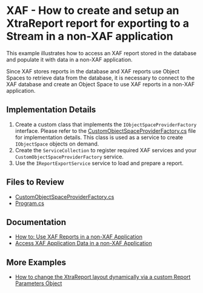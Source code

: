 # XAF - How to create and setup an XtraReport report for exporting to a Stream in a non-XAF application

This example illustrates how to access an XAF report stored in the database and populate it with data in a non-XAF application.

Since XAF stores reports in the database and XAF reports use Object Spaces to retrieve data from the database, it is necessary to connect to the XAF database and create an Object Space to use XAF reports in a non-XAF application.

## Implementation Details

1. Create a custom class that implements the `IObjectSpaceProviderFactory` interface. Please refer to the [CustomObjectSpaceProviderFactory.cs](CS/EFCore/ExportReportEF/ExportXAFReport/CustomObjectSpaceProviderFactory.cs) file for implementation details. This class is used as a service to create `IObjectSpace` objects on demand.
2. Create the `ServiceCollection` to register required XAF services and your `CustomObjectSpaceProviderFactory` service.
3. Use the `IReportExportService` service to load and prepare a report.


## Files to Review

- [CustomObjectSpaceProviderFactory.cs](CS/EFCore/ExportReportEF/ExportXAFReport/CustomObjectSpaceProviderFactory.cs)
- [Program.cs](CS/EFCore/ExportReportEF/ExportXAFReport/Program.cs)

## Documentation

- [How to: Use XAF Reports in a non-XAF Application](https://docs.devexpress.com/eXpressAppFramework/114515/shape-export-print-data/reports/task-based-help/how-to-use-xaf-reports-in-a-non-xaf-application)
- [Access XAF Application Data in a non-XAF Application](https://docs.devexpress.com/eXpressAppFramework/113709/data-manipulation-and-business-logic/access-xaf-application-data-in-a-non-xaf-application)

## More Examples

- [How to change the XtraReport layout dynamically via a custom Report Parameters Object](https://github.com/DevExpress-Examples/XAF_how-to-change-the-xtrareport-layout-dynamically-via-a-custom-report-parameters-object-e1930)

